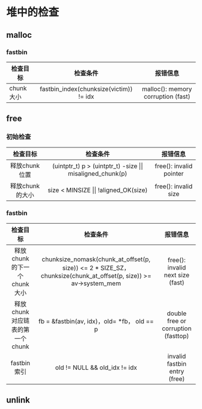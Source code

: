 # 堆中的检查

## malloc

### fastbin 

| 检查目标     |                  检查条件                   |                报错信息                |
| -------- | :-------------------------------------: | :--------------------------------: |
| chunk 大小 | fastbin_index(chunksize(victim)) != idx | malloc(): memory corruption (fast) |

## free

### 初始检查

|    检查目标    |                   检查条件                   |          报错信息           |
| :--------: | :--------------------------------------: | :---------------------: |
| 释放chunk位置  | (uintptr_t) p > (uintptr_t) -size \|\| misaligned_chunk(p) | free(): invalid pointer |
| 释放chunk的大小 |  size < MINSIZE \|\| !aligned_OK(size)   |  free(): invalid size   |

### fastbin

|         检查目标          |                   检查条件                   |                报错信息                 |
| :-------------------: | :--------------------------------------: | :---------------------------------: |
|  释放chunk的下一个chunk大小   | chunksize_nomask(chunk_at_offset(p, size)) <= 2 * SIZE_SZ， chunksize(chunk_at_offset(p, size)) >= av->system_mem |  free(): invalid next size (fast)   |
| 释放 chunk对应链表的第一个chunk | fb = &fastbin(av, idx)，old= *fb， old == p | double free or corruption (fasttop) |
|       fastbin索引       |      old != NULL && old_idx != idx       |    invalid fastbin entry (free)     |



## unlink